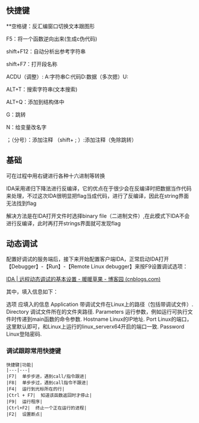 ## 快捷键

**空格键：反汇编窗口切换文本跟图形 

F5：将一个函数逆向出来(生成c伪代码)

shift+F12：自动分析出参考字符串

shift+F7：打开段名称

ACDU（调整）: A:字符串C:代码D:数据（多次摁）U:

ALT+T：搜索字符串(文本搜索)

ALT+Q：添加到结构体中

G：跳转

N：给变量改名字

；（分号）：添加注释
（shift+ ; ）:添加注释（免除跳转）

## 基础

可在过程中用右键进行各种十六进制等转换

IDA采用递归下降法进行反编译，它的优点在于很少会在反编译时把数据当作代码来处理，不过这次IDA很明显把flag当成代码，进行了反编译，因此在string界面无法找到flag

解决方法是在IDA打开文件时选择binary file（二进制文件）,在此模式下IDA不会进行反编译，此时再打开strings界面就可发现flag

## 动态调试

配置好调试的服务端后，接下来开始配置客户端IDA，正常启动IDA打开【Debugger】-【Run】-【Remote Linux debugger】来按F9设置调试选项：

[IDA | 远程动态调试的基本设置 - 暖暖草果 - 博客园 (cnblogs.com)](https://www.cnblogs.com/zhwer/p/12484708.html)

其中，填入信息如下：

选项    应填入的信息
Application    带调试文件在Linux上的路径（包括带调试文件）.
Directory    调试文件所在的文件夹路径.
Parameters    运行参数，例如运行可执行文件时传递到main函数的命令参数.
Hostname    Linux的IP地址.
Port    Linux的端口，这里默认即可，和Linux上运行的linux_serverx64开启的端口一致.
Password    Linux登陆密码.

### 调试跟踪常用快捷键

    快捷键|功能|
    |---|---|
    |F7|  单步步进，遇到call/指令跟进|
    |F8|  单步步过，遇到call指令不跟进|
    |F4|  运行到光标所在的行|
    |Ctrl + F7|  知道该函数返回时才停止|
    |F9|  运行程序|
    |Ctrl+F2|  终止一个正在运行的进程|
    |F2|  设置断点|
